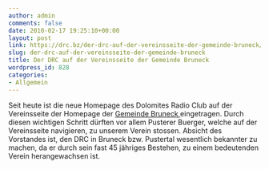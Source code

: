 ```yaml
---
author: admin
comments: false
date: 2010-02-17 19:25:10+00:00
layout: post
link: https://drc.bz/der-drc-auf-der-vereinsseite-der-gemeinde-bruneck/
slug: der-drc-auf-der-vereinsseite-der-gemeinde-bruneck
title: Der DRC auf der Vereinsseite der Gemeinde Bruneck
wordpress_id: 828
categories:
- Allgemein
---
```


Seit heute ist die neue Homepage des Dolomites Radio Club auf der Vereinsseite der Homepage der [Gemeinde Bruneck ](http://www.gemeinde.bruneck.bz.it/de/343.asp)eingetragen. Durch diesen wichtigen Schritt dürften vor allem Pusterer Buerger, welche auf der Vereinsseite navigieren, zu unserem Verein stossen. Absicht des Vorstandes ist, den DRC in Bruneck bzw. Pustertal wesentlich bekannter zu machen, da er durch sein fast 45 jähriges Bestehen, zu einem bedeutenden Verein herangewachsen ist.
